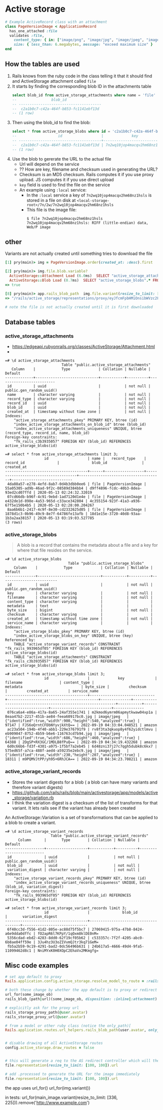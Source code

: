 # Active storage

```ruby
# Example ActiveRecord class with an attachment
class PageVersionImage < ApplicationRecord
  has_one_attached :file
  validates :file,
    content_type: { in: ["image/png", "image/jpg", "image/jpeg", "image/webp"], message: "incorrect type" },
    size: { less_than: 6.megabytes, message: "exceed maximum size" }
end
```

## How the tables are used

1. Rails knows from the ruby code in the class telling it that it should find and ActiveStorage attachment called `file`
1. It starts by finding the corresponding blob ID in the attachments table
    ```sql
    select blob_id from active_storage_attachments where name = 'file' and record_type = 'PageVersionImage' and record_id = '0966589d-a80b-432f-a617-8201933565ad';
    --                blob_id
    -- --------------------------------------
    --  c2a1b0c7-c42a-464f-b853-fc1141ebf13d
    -- (1 row)
    ```
1. Then using the blob_id to find the blob:
    ```sql
    select * from active_storage_blobs where id = 'c2a1b0c7-c42a-464f-b853-fc1141ebf13d';
    --                   id                  |             key              |                 filename                 | content_type |                           metadata                           | byte_size |         checksum         |         created_at         | service_name
    -- --------------------------------------+------------------------------+------------------------------------------+--------------+--------------------------------------------------------------+-----------+--------------------------+----------------------------+--------------
    --  c2a1b0c7-c42a-464f-b853-fc1141ebf13d | 7n2wq10jop4macqv2hm68nz1hsls | 98f485e4-d279-4ae2-a9a8-5fe1d2e97cac.jpg | image/webp   | {"identified":true,"width":900,"height":603,"analyzed":true} |     42418 | YRS3zYTeOUG5KtpOEpAWMg== | 2023-04-05 18:54:33.303262 | local
    -- (1 row)
    ```
1. Use the blob to gererate the URL to the actual file
    - Url will depend on the service
    - ?? How are key, filename and checksum used in generating the URL?
    - Checksum is an MD5 checksum. Rails computes it if you use proxy upload. JS computes it if you use direct upload
    - `key` field is used to find the file on the service
    - An example using `:local` service:
        - In the `:local` service a key of `7n2wq10jop4macqv2hm68nz1hsls` is stored in a file on disk at `<local-storage-root>/7n/2w/7n2wq10jop4macqv2hm68nz1hsls`
        - This file is the image file:
            ```
            $ file 7n2wq10jop4macqv2hm68nz1hsls
            7n2wq10jop4macqv2hm68nz1hsls: RIFF (little-endian) data, Web/P image
            ```

## other

Variants are not actually created until something tries to download the file

```ruby
[1] pry(main)> img = PageVersionImage.order(created_at: :desc).first

[2] pry(main)> img.file.blob.variable?
  ActiveStorage::Attachment Load (6.0ms)  SELECT "active_storage_attachments".* FROM "active_storage_attachments" WHERE "active_storage_attachments"."record_id" = $1 AND "active_storage_attachments"."record_type" = $2 AND "active_storage_attachments"."name" = $3 LIMIT $4  [["record_id", "0966589d-a80b-432f-a617-8201933565ad"], ["record_type", "PageVersionImage"], ["name", "file"], ["LIMIT", 1]]
  ActiveStorage::Blob Load (0.7ms)  SELECT "active_storage_blobs".* FROM "active_storage_blobs" WHERE "active_storage_blobs"."id" = $1 LIMIT $2  [["id", "c2a1b0c7-c42a-464f-b853-fc1141ebf13d"], ["LIMIT", 1]]
=> true

[8] pry(main)> app.rails_blob_path  img.file.variant(resize_to_limit: [100, 100])
=> "/rails/active_storage/representations/proxy/eyJfcmFpbHMiOnsibWVzc2FnZSI6IkJBaEpJaWxqTW1FeFlqQmpOeTFqTkRKaExUUTJOR1l0WWpnMU15MW1ZekV4TkRGbFltWXhNMlFHT2daRlZBPT0iLCJleHAiOm51bGwsInB1ciI6ImJsb2JfaWQifX0=--92c23c6c5ed3610cdae22bf3da3064a826e1a0b7/eyJfcmFpbHMiOnsibWVzc2FnZSI6IkJBaDdCem9MWm05eWJXRjBTU0lKZDJWaWNBWTZCa1ZVT2hSeVpYTnBlbVZmZEc5ZmJHbHRhWFJiQjJscGFXaz0iLCJleHAiOm51bGwsInB1ciI6InZhcmlhdGlvbiJ9fQ==--148ec7b8ece10cfd166cfa976dd056cdfd1b23f5/98f485e4-d279-4ae2-a9a8-5fe1d2e97cac.jpg"

# note the file is not actually created until it is first downloaded
```

## Database tables

### active_storage_attachments

-   https://edgeapi.rubyonrails.org/classes/ActiveStorage/Attachment.html
-

```
=# \d active_storage_attachments
                          Table "public.active_storage_attachments"
   Column    |            Type             | Collation | Nullable |         Default
-------------+-----------------------------+-----------+----------+--------------------------
 id          | uuid                        |           | not null | public.gen_random_uuid()
 name        | character varying           |           | not null |
 record_type | character varying           |           | not null |
 record_id   | uuid                        |           | not null |
 blob_id     | uuid                        |           | not null |
 created_at  | timestamp without time zone |           | not null |
Indexes:
    "active_storage_attachments_pkey" PRIMARY KEY, btree (id)
    "index_active_storage_attachments_on_blob_id" btree (blob_id)
    "index_active_storage_attachments_uniqueness" UNIQUE, btree (record_type, record_id, name, blob_id)
Foreign-key constraints:
    "fk_rails_c3b3935057" FOREIGN KEY (blob_id) REFERENCES active_storage_blobs(id)

=# select * from active_storage_attachments limit 3;
                  id                  | name |   record_type    |              record_id               |               blob_id                |         created_at
--------------------------------------+------+------------------+--------------------------------------+--------------------------------------+----------------------------
 4da88a57-e278-4efd-8ab7-0d4b3dbb0ee6 | file | PageVersionImage | 55a05305-ad9b-46ad-9f2c-08589d384bb4 | d9ff4896-fcdc-40b3-8dea-93ed2cd07ffd | 2020-05-13 02:24:32.32019
 07cd66db-b96f-4c91-9ebd-1ad7120d1e4e | file | PageVersionImage | e432de1d-898e-4a53-965d-c33ace342804 | 4c355154-923f-41a3-a936-67f5e150b4b5 | 2020-05-13 02:28:00.204267
 8aa6b6b1-2417-4c9f-8e30-cd2332625d05 | file | PageVersionImage | 1878d1c3-0b96-49c9-8e7f-64786fe13afb | 18d1e15e-3720-40d8-93aa-1b3a2aa38157 | 2020-05-13 03:19:03.527785
(3 rows)
```

### active_storage_blobs

> A blob is a record that contains the metadata about a file and a key for where that file resides on the service.

```
=# \d active_storage_blobs
                             Table "public.active_storage_blobs"
    Column    |            Type             | Collation | Nullable |         Default
--------------+-----------------------------+-----------+----------+--------------------------
 id           | uuid                        |           | not null | public.gen_random_uuid()
 key          | character varying           |           | not null |
 filename     | character varying           |           | not null |
 content_type | character varying           |           |          |
 metadata     | text                        |           |          |
 byte_size    | bigint                      |           | not null |
 checksum     | character varying           |           |          |
 created_at   | timestamp without time zone |           | not null |
 service_name | character varying           |           |          |
Indexes:
    "active_storage_blobs_pkey" PRIMARY KEY, btree (id)
    "index_active_storage_blobs_on_key" UNIQUE, btree (key)
Referenced by:
    TABLE "active_storage_variant_records" CONSTRAINT "fk_rails_993965df05" FOREIGN KEY (blob_id) REFERENCES active_storage_blobs(id)
    TABLE "active_storage_attachments" CONSTRAINT "fk_rails_c3b3935057" FOREIGN KEY (blob_id) REFERENCES active_storage_blobs(id)

=# select * from active_storage_blobs limit 3;
                  id                  |             key              |                 filename                 | content_type |                           metadata                           | byte_size |         checksum         |         created_at         | service_name
--------------------------------------+------------------------------+------------------------------------------+--------------+--------------------------------------------------------------+-----------+--------------------------+----------------------------+--------------
 076ca6a4-e86a-417a-8a65-24af355e1741 | m2kmod6ymrm06apmytkwaw04xp1a | 8eaa47b2-2217-451b-ae84-feea60917bc0.jpg | image/jpeg   | {"identified":true,"width":900,"height":540,"analyzed":true} |     97147 | FJS6oQrntCFDbNYyvjkXtQ== | 2022-09-19 04:33:04.048521 | amazon
 ac23a504-194b-4f40-abb1-229e376791f9 | rv8f3ta3qkuop8y4f62yidctlmvu | eb909047-8752-4b59-b6e6-116763cd7b94.jpg | image/jpeg   | {"identified":true,"width":686,"height":460,"analyzed":true} |     64388 | 2DgSP+RX3GC/1MDLB8fPuQ== | 2022-09-19 04:34:19.432268 | amazon
 6d0c66b6-fd3f-4301-a975-1f5bf7a2eb45 | 6d48zni37j27c7qgh5dubk8c6kx7 | 575ed65f-a7ca-488f-aed4-a59235e2ebc9.jpg | image/jpeg   | {"identified":true,"width":230,"height":207,"analyzed":true} |     18311 | m9PQMVJtPP/yh95+6RhJCA== | 2022-09-19 04:34:23.708211 | amazon
```

### active_storage_variant_records

* Stores the variant digests for a blob ( a blob can have many variants and therefore variant digests)
* https://github.com/rails/rails/blob/main/activestorage/app/models/active_storage/variation.rb
* I think the variation digest is a checksum of the list of transforms for that variant. It lets rails see if the variant has already been created

An ActiveStorage::Variation is a set of transformations that can be applied to a blob to create a variant.

```
=# \d active_storage_variant_records
                     Table "public.active_storage_variant_records"
      Column      |       Type        | Collation | Nullable |         Default
------------------+-------------------+-----------+----------+--------------------------
 id               | uuid              |           | not null | public.gen_random_uuid()
 blob_id          | uuid              |           | not null |
 variation_digest | character varying |           | not null |
Indexes:
    "active_storage_variant_records_pkey" PRIMARY KEY, btree (id)
    "index_active_storage_variant_records_uniqueness" UNIQUE, btree (blob_id, variation_digest)
Foreign-key constraints:
    "fk_rails_993965df05" FOREIGN KEY (blob_id) REFERENCES active_storage_blobs(id)

=# select * from active_storage_variant_records limit 3;
                  id                  |               blob_id                |       variation_digest
--------------------------------------+--------------------------------------+------------------------------
 6f40cc3d-f556-41d2-805e-ac88d75f5bc7 | 27069415-975a-47b8-8424-a6e9dda0dffc | fO2apR6l7KPpY/1qOxm8klDE0nM=
 5356cdad-ebd2-4283-8dd0-62f19cf05b62 | c533357c-7f2f-4205-abc0-6b8ae04ff59e | 3Ju4hz3U3oZIVvmQJtr3kq71GeM=
 fb5a2b59-9c19-4291-bad2-0dc56496b631 | 24b617a5-4666-49d4-9fa5-11099462d8c1 | NniMYxK0H0XOpC2EhaVx2MKmgfg=
```

## Misc code examples

```ruby
# set app default to proxy
Rails.application.config.active_storage.resolve_model_to_route = :rails_storage_proxy

# both these change by whether the app default is to proxy or redirect
url_for(some_image_ob)
rails_blob_(path|url)(some_image_ob, disposition: :inline|:attachment) # same as above but lets you set disposition

# explicitly ask for the proxy url
rails_storage_proxy_path(@user.avatar)
rails_storage_proxy_url(@user.avatar)

# from a model or other ruby class (notice the only_path)[
Rails.application.routes.url_helpers.rails_blob_path(user.avatar, only_path: true)


# disable drawing of all ActiveStorage routes
config.active_storage.draw_routes = false


# this will generate a req to the AS redirect controller which will then rediret to the actual file on storage
file.representation(resize_to_limit: [100, 100]).url

# add .processed to generate the URL for the image immediately
file.representation(resize_to_limit: [100, 100]).url
```

the app uses
url_for()
url_for(img.variant())

in tests:
url_for(main_image.variant(resize_to_limit: [336, 225])).remove('http://www.example.com')
